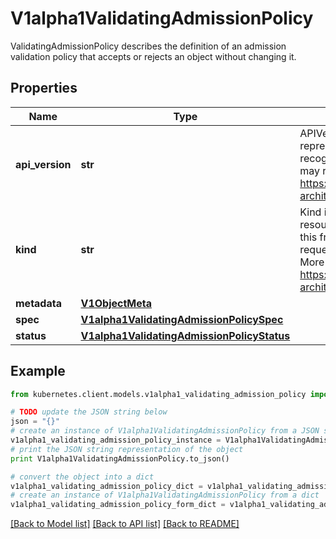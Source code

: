 # V1alpha1ValidatingAdmissionPolicy

ValidatingAdmissionPolicy describes the definition of an admission validation policy that accepts or rejects an object without changing it.

## Properties

Name | Type | Description | Notes
------------ | ------------- | ------------- | -------------
**api_version** | **str** | APIVersion defines the versioned schema of this representation of an object. Servers should convert recognized schemas to the latest internal value, and may reject unrecognized values. More info: https://git.k8s.io/community/contributors/devel/sig-architecture/api-conventions.md#resources | [optional] 
**kind** | **str** | Kind is a string value representing the REST resource this object represents. Servers may infer this from the endpoint the kubernetes.client submits requests to. Cannot be updated. In CamelCase. More info: https://git.k8s.io/community/contributors/devel/sig-architecture/api-conventions.md#types-kinds | [optional] 
**metadata** | [**V1ObjectMeta**](V1ObjectMeta.md) |  | [optional] 
**spec** | [**V1alpha1ValidatingAdmissionPolicySpec**](V1alpha1ValidatingAdmissionPolicySpec.md) |  | [optional] 
**status** | [**V1alpha1ValidatingAdmissionPolicyStatus**](V1alpha1ValidatingAdmissionPolicyStatus.md) |  | [optional] 

## Example

```python
from kubernetes.client.models.v1alpha1_validating_admission_policy import V1alpha1ValidatingAdmissionPolicy

# TODO update the JSON string below
json = "{}"
# create an instance of V1alpha1ValidatingAdmissionPolicy from a JSON string
v1alpha1_validating_admission_policy_instance = V1alpha1ValidatingAdmissionPolicy.from_json(json)
# print the JSON string representation of the object
print V1alpha1ValidatingAdmissionPolicy.to_json()

# convert the object into a dict
v1alpha1_validating_admission_policy_dict = v1alpha1_validating_admission_policy_instance.to_dict()
# create an instance of V1alpha1ValidatingAdmissionPolicy from a dict
v1alpha1_validating_admission_policy_form_dict = v1alpha1_validating_admission_policy.from_dict(v1alpha1_validating_admission_policy_dict)
```
[[Back to Model list]](../README.md#documentation-for-models) [[Back to API list]](../README.md#documentation-for-api-endpoints) [[Back to README]](../README.md)


